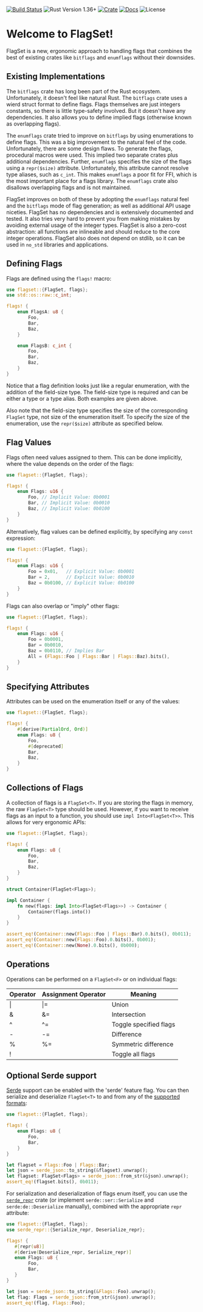 [![Build Status](https://github.com/enarx/flagset/workflows/test/badge.svg)](https://github.com/enarx/flagset/actions)
![Rust Version 1.36+](https://img.shields.io/badge/rustc-v1.36%2B-blue.svg)
[![Crate](https://img.shields.io/crates/v/flagset.svg)](https://crates.io/crates/flagset)
[![Docs](https://docs.rs/flagset/badge.svg)](https://docs.rs/flagset)
![License](https://img.shields.io/crates/l/flagset.svg?style=popout)

# Welcome to FlagSet!

FlagSet is a new, ergonomic approach to handling flags that combines the
best of existing crates like `bitflags` and `enumflags` without their
downsides.

## Existing Implementations

The `bitflags` crate has long been part of the Rust ecosystem.
Unfortunately, it doesn't feel like natural Rust. The `bitflags` crate
uses a wierd struct format to define flags. Flags themselves are just
integers constants, so there is little type-safety involved. But it doesn't
have any dependencies. It also allows you to define implied flags (otherwise
known as overlapping flags).

The `enumflags` crate tried to improve on `bitflags` by using enumerations
to define flags. This was a big improvement to the natural feel of the code.
Unfortunately, there are some design flaws. To generate the flags,
procedural macros were used. This implied two separate crates plus
additional dependencies. Further, `enumflags` specifies the size of the
flags using a `repr($size)` attribute. Unfortunately, this attribute
cannot resolve type aliases, such as `c_int`. This makes `enumflags` a
poor fit for FFI, which is the most important place for a flags library.
The `enumflags` crate also disallows overlapping flags and is not
maintained.

FlagSet improves on both of these by adopting the `enumflags` natural feel
and the `bitflags` mode of flag generation; as well as additional API usage
niceties. FlagSet has no dependencies and is extensively documented and
tested. It also tries very hard to prevent you from making mistakes by
avoiding external usage of the integer types. FlagSet is also a zero-cost
abstraction: all functions are inlineable and should reduce to the core
integer operations. FlagSet also does not depend on stdlib, so it can be
used in `no_std` libraries and applications.

## Defining Flags

Flags are defined using the `flags!` macro:

```rust
use flagset::{FlagSet, flags};
use std::os::raw::c_int;

flags! {
    enum FlagsA: u8 {
        Foo,
        Bar,
        Baz,
    }

    enum FlagsB: c_int {
        Foo,
        Bar,
        Baz,
    }
}
```

Notice that a flag definition looks just like a regular enumeration, with
the addition of the field-size type. The field-size type is required and
can be either a type or a type alias. Both examples are given above.

Also note that the field-size type specifies the size of the corresponding
`FlagSet` type, not size of the enumeration itself. To specify the size of
the enumeration, use the `repr($size)` attribute as specified below.

## Flag Values

Flags often need values assigned to them. This can be done implicitly,
where the value depends on the order of the flags:

```rust
use flagset::{FlagSet, flags};

flags! {
    enum Flags: u16 {
        Foo, // Implicit Value: 0b0001
        Bar, // Implicit Value: 0b0010
        Baz, // Implicit Value: 0b0100
    }
}
```

Alternatively, flag values can be defined explicitly, by specifying any
`const` expression:

```rust
use flagset::{FlagSet, flags};

flags! {
    enum Flags: u16 {
        Foo = 0x01,   // Explicit Value: 0b0001
        Bar = 2,      // Explicit Value: 0b0010
        Baz = 0b0100, // Explicit Value: 0b0100
    }
}
```

Flags can also overlap or "imply" other flags:

```rust
use flagset::{FlagSet, flags};

flags! {
    enum Flags: u16 {
        Foo = 0b0001,
        Bar = 0b0010,
        Baz = 0b0110, // Implies Bar
        All = (Flags::Foo | Flags::Bar | Flags::Baz).bits(),
    }
}
```

## Specifying Attributes

Attributes can be used on the enumeration itself or any of the values:

```rust
use flagset::{FlagSet, flags};

flags! {
    #[derive(PartialOrd, Ord)]
    enum Flags: u8 {
        Foo,
        #[deprecated]
        Bar,
        Baz,
    }
}
```

## Collections of Flags

A collection of flags is a `FlagSet<T>`. If you are storing the flags in
memory, the raw `FlagSet<T>` type should be used. However, if you want to
receive flags as an input to a function, you should use
`impl Into<FlagSet<T>>`. This allows for very ergonomic APIs:

```rust
use flagset::{FlagSet, flags};

flags! {
    enum Flags: u8 {
        Foo,
        Bar,
        Baz,
    }
}

struct Container(FlagSet<Flags>);

impl Container {
    fn new(flags: impl Into<FlagSet<Flags>>) -> Container {
        Container(flags.into())
    }
}

assert_eq!(Container::new(Flags::Foo | Flags::Bar).0.bits(), 0b011);
assert_eq!(Container::new(Flags::Foo).0.bits(), 0b001);
assert_eq!(Container::new(None).0.bits(), 0b000);
```

## Operations

Operations can be performed on a `FlagSet<F>` or on individual flags:

| Operator | Assignment Operator | Meaning                |
|----------|---------------------|------------------------|
| \|       | \|=                 | Union                  |
| &        | &=                  | Intersection           |
| ^        | ^=                  | Toggle specified flags |
| -        | -=                  | Difference             |
| %        | %=                  | Symmetric difference   |
| !        |                     | Toggle all flags       |

## Optional Serde support

[Serde] support can be enabled with the 'serde' feature flag. You can then serialize and
deserialize `FlagSet<T>` to and from any of the [supported formats]:

 ```rust
 use flagset::{FlagSet, flags};

 flags! {
     enum Flags: u8 {
         Foo,
         Bar,
     }
 }

 let flagset = Flags::Foo | Flags::Bar;
 let json = serde_json::to_string(&flagset).unwrap();
 let flagset: FlagSet<Flags> = serde_json::from_str(&json).unwrap();
 assert_eq!(flagset.bits(), 0b011);
 ```

For serialization and deserialization of flags enum itself, you can use the [`serde_repr`] crate
(or implement `serde::ser::Serialize` and `serde:de::Deserialize` manually), combined with the
appropriate `repr` attribute:

 ```rust
 use flagset::{FlagSet, flags};
 use serde_repr::{Serialize_repr, Deserialize_repr};

 flags! {
    #[repr(u8)]
    #[derive(Deserialize_repr, Serialize_repr)]
    enum Flags: u8 {
         Foo,
         Bar,
    }
 }

 let json = serde_json::to_string(&Flags::Foo).unwrap();
 let flag: Flags = serde_json::from_str(&json).unwrap();
 assert_eq!(flag, Flags::Foo);
 ```

[Serde]: https://serde.rs/
[supported formats]: https://serde.rs/#data-formats
[`serde_repr`]: https://crates.io/crates/serde_repr

